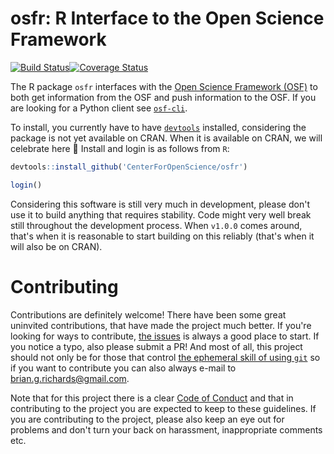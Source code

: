 # osfr: R Interface to the Open Science Framework

  [![Build Status](https://travis-ci.org/CenterForOpenScience/osfr.svg?branch=master)](https://travis-ci.org/CenterForOpenScience/osfr)[![Coverage Status](https://coveralls.io/repos/github/CenterForOpenScience/osfr/badge.svg?branch=master)](https://coveralls.io/github/CenterForOpenScience/osfr?branch=master)

The R package `osfr` interfaces with the [Open Science Framework (OSF)](https://osf.io) to both get information from the OSF and push information to the OSF. If you are looking for a Python client see [`osf-cli`](https://github.com/dib-lab/osf-cli).

To install, you currently have to have [`devtools`](https://github.com/hadley/devtools) installed, considering the package is not yet available on CRAN. When it is available on CRAN, we will celebrate here :palm_tree: Install and login is as follows from `R`:

```R
devtools::install_github('CenterForOpenScience/osfr')

login()
```

Considering this software is still very much in development, please don't use it to build anything that requires stability. Code might very well break still throughout the development process. When `v1.0.0` comes around, that's when it is reasonable to start building on this reliably (that's when it will also be on CRAN).

# Contributing

Contributions are definitely welcome! There have been some great uninvited contributions, that have made the project much better. If you're looking for ways to contribute, [the issues](https://github.com/CenterForOpenScience/osfr/issues) is always a good place to start. If you notice a typo, also please submit a PR! And most of all, this project should not only be for those that control [the ephemeral skill of using `git`](https://imgs.xkcd.com/comics/git.png) so if you want to contribute you can also always e-mail to [brian.g.richards@gmail.com](mailto:brian.g.richards@gmail.com).

Note that for this project there is a clear [Code of Conduct](CODE_OF_CONDUCT.md) and that in contributing to the project you are expected to keep to these guidelines. If you are contributing to the project, please also keep an eye out for problems and don't turn your back on harassment, inappropriate comments etc.
